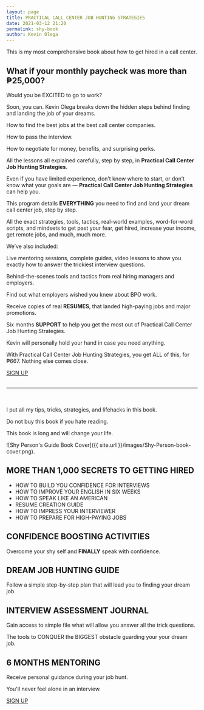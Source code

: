 ```yaml
--- 
layout: page
title: PRACTICAL CALL CENTER JOB HUNTING STRATEGIES
date: 2021-03-12 21:20
permalink: shy-book 
author: Kevin Olega 
--- 
```

This is my most comprehensive book about how to get hired in a call center.

## What if your monthly paycheck was more than ₱25,000?

Would you be EXCITED to go to work?

Soon, you can. Kevin Olega breaks down the hidden steps behind finding and landing the job of your dreams.

How to find the best jobs at the best call center companies. 

How to pass the interview. 

How to negotiate for money, benefits, and surprising perks. 

All the lessons all explained carefully, step by step, in **Practical Call Center Job Hunting Strategies**.

Even if you have limited experience, don’t know where to start, or don’t know what your goals are — **Practical Call Center Job Hunting Strategies** can help you.

This program details **EVERYTHING** you need to find and land your dream call center job, step by step. 

All the exact strategies, tools, tactics, real-world examples, word-for-word scripts, and mindsets to get past your fear, get hired, increase your income, get remote jobs, and much, much more.

We’ve also included:

Live mentoring sessions, complete guides, video lessons to show you exactly how to answer the trickiest interview questions.

Behind-the-scenes tools and tactics from real hiring managers and employers.

Find out what employers wished you knew about BPO work.

Receive copies of real **RESUMES**, that landed high-paying jobs and major promotions.

Six months **SUPPORT** to help you get the most out of Practical Call Center Job Hunting Strategies. 

Kevin will personally hold your hand in case you need anything.

With Practical Call Center Job Hunting Strategies, you get ALL of this, for ₱667. Nothing else comes close.


<a href="https://forms.gle/rDnCxchcvXcLbpXh8" class="button focus">SIGN UP</a><br><br>

<hr>
<br><br>
I put all my tips, tricks, strategies, and lifehacks in this book.

Do not buy this book if you hate reading.

This book is long and will change your life.

![Shy Person's Guide Book Cover]({{ site.url }}/images/Shy-Person-book-cover.png).


## MORE THAN 1,000 SECRETS TO GETTING HIRED

- HOW TO BUILD YOU CONFIDENCE FOR INTERVIEWS
- HOW TO IMPROVE YOUR ENGLISH IN SIX WEEKS
- HOW TO SPEAK LIKE AN AMERICAN
- RESUME CREATION GUIDE
- HOW TO IMPRESS YOUR INTERVIEWER
- HOW TO PREPARE FOR HIGH-PAYING JOBS

## CONFIDENCE BOOSTING ACTIVITIES

Overcome your shy self and **FINALLY** speak with confidence.

## DREAM JOB HUNTING GUIDE

Follow a simple step-by-step plan that will lead you to finding your dream job.

## INTERVIEW ASSESSMENT JOURNAL

Gain access to simple file what will allow you answer all the trick questions.

The tools to CONQUER the BIGGEST obstacle guarding your your dream job.

## 6 MONTHS MENTORING

Receive personal guidance during your job hunt.

You'll never feel alone in an interview.


<p><a href="https://forms.gle/rDnCxchcvXcLbpXh8" class="button focus">SIGN UP</a></p>


